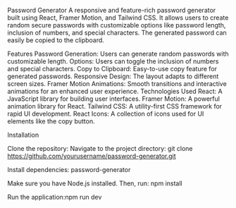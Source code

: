 Password Generator
A responsive and feature-rich password generator built using React, Framer Motion, and Tailwind CSS. It allows users to create random secure passwords with customizable options like password length, inclusion of numbers, and special characters. The generated password can easily be copied to the clipboard.

Features
Password Generation: Users can generate random passwords with customizable length.
Options: Users can toggle the inclusion of numbers and special characters.
Copy to Clipboard: Easy-to-use copy feature for generated passwords.
Responsive Design: The layout adapts to different screen sizes.
Framer Motion Animations: Smooth transitions and interactive animations for an enhanced user experience.
Technologies Used
React: A JavaScript library for building user interfaces.
Framer Motion: A powerful animation library for React.
Tailwind CSS: A utility-first CSS framework for rapid UI development.
React Icons: A collection of icons used for UI elements like the copy button.

Installation

Clone the repository:
Navigate to the project directory: git clone https://github.com/yourusername/password-generator.git

Install dependencies: password-generator

Make sure you have Node.js installed. Then, run: npm install

Run the application:npm run dev
